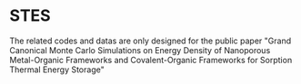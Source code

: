 # STES
The related codes and datas are only designed for the public paper "Grand Canonical Monte Carlo Simulations on Energy Density of Nanoporous Metal-Organic Frameworks and Covalent-Organic Frameworks for Sorption Thermal Energy Storage"
